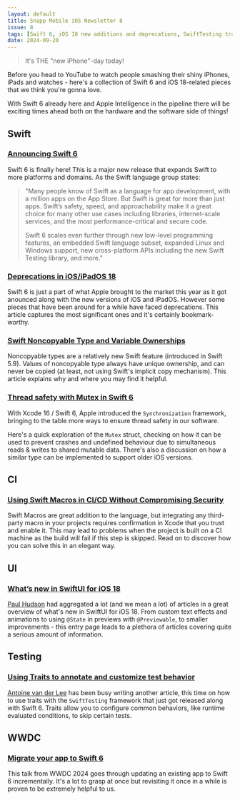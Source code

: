 ```yaml
---
layout: default
title: Snapp Mobile iOS Newsletter 8
issue: 8
tags: [Swift 6, iOS 18 new additions and deprecations, SwiftTesting traits, Synchronization]
date: 2024-09-20
---
```


> It's THE "new iPhone"-day today!

Before you head to YouTube to watch people smashing their shiny iPhones, iPads and watches - here's a collection of Swift 6 and iOS 18-related pieces that we think you're gonna love. 

With Swift 6 already here and Apple Intelligence in the pipeline there will be exciting times ahead both on the hardware and the software side of things!

## Swift

### [Announcing Swift 6](https://www.swift.org/blog/announcing-swift-6/)

Swift 6 is finally here! This is a major new release that expands Swift to more platforms and domains. As the Swift language group states: 

> "Many people know of Swift as a language for app development, with a million apps on the App Store. But Swift is great for more than just apps. Swift’s safety, speed, and approachability make it a great choice for many other use cases including libraries, internet-scale services, and the most performance-critical and secure code.
>
> Swift 6 scales even further through new low-level programming features, an embedded Swift language subset, expanded Linux and Windows support, new cross-platform APIs including the new Swift Testing library, and more."

### [Deprecations in iOS/iPadOS 18](https://blog.stackademic.com/deprecations-in-ios-ipados-18-bb755bdfa6e4)

Swift 6 is just a part of what Apple brought to the market this year as it got anounced along with the new versions of iOS and iPadOS. However some pieces that have been around for a while have faced deprecations. This article captures the most significant ones and it's certainly bookmark-worthy.

### [Swift Noncopyable Type and Variable Ownerships](http://www.csl.cool/2023/06/05/ios-dev/swift/swift-noncopyable-types-and-variable-ownership/)

Noncopyable types are a relatively new Swift feature (introduced in Swift 5.9). Values of noncopyable type always have unique ownership, and can never be copied (at least, not using Swift's implicit copy mechanism). This article explains why and where you may find it helpful.

### [Thread safety with Mutex in Swift 6](https://medium.com/@noahlittle199/thread-safety-with-mutex-in-swift-6-575e79f14386)

With Xcode 16 / Swift 6, Apple introduced the `Synchronization` framework, bringing to the table more ways to ensure thread safety in our software.

Here's a quick exploration of the `Mutex` struct, checking on how it can be used to prevent crashes and undefined behaviour due to simultaneous reads & writes to shared mutable data. There's also a discussion on how a similar type can be implemented to support older iOS versions.

## CI

### [Using Swift Macros in CI/CD Without Compromising Security](https://xebia.com/blog/using-swift-macros-ci-cd-without-compromising-security/)

Swift Macros are great addition to the language, but integrating any third-party macro in your projects requires confirmation in Xcode that you trust and enable it. This may lead to problems when the project is built on a CI machine as the build will fail if this step is skipped. Read on to discover how you can solve this in an elegant way.

## UI

### [What’s new in SwiftUI for iOS 18](https://www.hackingwithswift.com/articles/270/whats-new-in-swiftui-for-ios-18)

[Paul Hudson](https://x.com/twostraws) had aggregated a lot (and we mean a lot) of articles in a great overview of what's new in SwiftUI for iOS 18. From custom text effects and animations to using `@State` in previews with `@Previewable`, to smaller improvements - this entry page leads to a plethora of articles covering quite a serious amount of information.

## Testing

### [Using Traits to annotate and customize test behavior](https://www.avanderlee.com/swift-testing/using-traits-to-annotate-and-customize-test-behavior/)

[Antoine van der Lee](https://x.com/twannl) has been busy writing another article, this time on how to use traits with the `SwiftTesting` framework that just got released along with Swift 6. Traits allow you to configure common behaviors, like runtime evaluated conditions, to skip certain tests.

## WWDC

### [Migrate your app to Swift 6](https://developer.apple.com/wwdc24/10169)

This talk from WWDC 2024 goes through updating an existing app to Swift 6 incrementally. It's a lot to grasp at once but revisiting it once in a while is proven to be extremely helpful to us.
